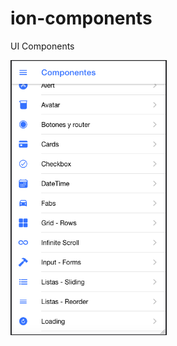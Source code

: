 # ion-components
UI Components

<img src="https://github.com/roberto-canche/ion-components/blob/master/ui-components.png" width="250" />
